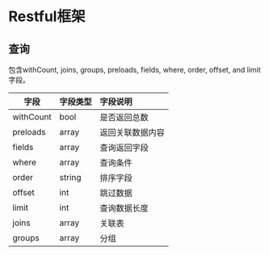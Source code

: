 # Restful框架

## 查询
包含withCount, joins, groups, preloads, fields, where, order, offset, and limit字段。

|字段|字段类型|字段说明|
|-----|:---|:---|
|withCount|bool|是否返回总数|
|preloads|array|返回关联数据内容|
|fields|array|查询返回字段|
|where|array|查询条件|
|order|string|排序字段|
|offset|int|跳过数据|
|limit|int|查询数据长度|
|joins|array|关联表|
|groups|array|分组|